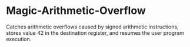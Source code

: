 # Magic-Arithmetic-Overflow
Catches arithmetic overflows caused by signed arithmetic instructions, stores value 42 in the destination register, and resumes the user program execution.
